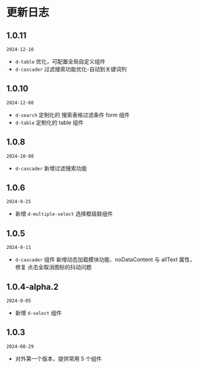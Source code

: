 # 更新日志

## 1.0.11

`2024-12-10`

- `d-table` 优化，可配置全局自定义组件
- `d-cascader` 过滤搜索功能优化-自动到关键词列

## 1.0.10

`2024-12-08`

- `d-search` 定制化的 搜索表格过滤条件 form 组件
- `d-table` 定制化的 table 组件

## 1.0.8

`2024-10-08`

- `d-cascader` 新增过滤搜索功能

## 1.0.6

`2024-9-25`

- 新增 `d-multiple-select` 选择框级联组件

## 1.0.5

`2024-9-11`

- `d-cascader` 组件 新增动态加载模块功能、noDataContent 与 allText 属性，修复 点击全取消图标的抖动问题

## 1.0.4-alpha.2

`2024-9-05`

- 新增 `d-select` 组件

## 1.0.3

`2024-08-29`

- 对外第一个版本，提供常用 5 个组件
